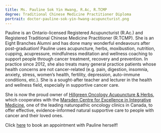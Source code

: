```yaml
---
title: Ms. Pauline Sok Yin Hwang, R.Ac, R.TCMP
degree: Traditional Chinese Medicine Practitioner Diploma
portrait: doctor-pauline-sok-yin-hwang-acupuncturist.png
---
```

Pauline is an Ontario-licensed Registered Acupuncturist (R.Ac.) and Registered Traditional Chinese Medicine Practitioner (R.TCMP). She is an Eight Branches Alumni and has done many wonderful endeavours after post-graduation! Pauline uses acupuncture, herbs, moxibustion, nutrition, cupping, acupressure, mindfulness meditation and wellness coaching to support people through cancer treatment, recovery and prevention. In practice since 2012, she also treats many general practice patients whose health concerns are not cancer-related (e.g. pain, digestion, insomnia, anxiety, stress, women’s health, fertility, depression, auto-immune conditions, etc.). She is a sought-after teacher and lecturer in the health and wellness field, especially in supportive cancer care. 



She is now the proud owner of [Hillgreen Oncology Acupuncture & Herbs](https://oncologyacupuncture.ca/), which cooperates with the [Marsden Centre for Excellence in Integrative Medicine](https://oncologyacupuncture.ca/pauline#), one of the leading naturopathic oncology clinics in Canada, to offer effective, evidence-informed natural supportive care to people with cancer and their loved ones.



Click [here](https://hillgreen.janeapp.com/) to book an appointment with Pauline herself!